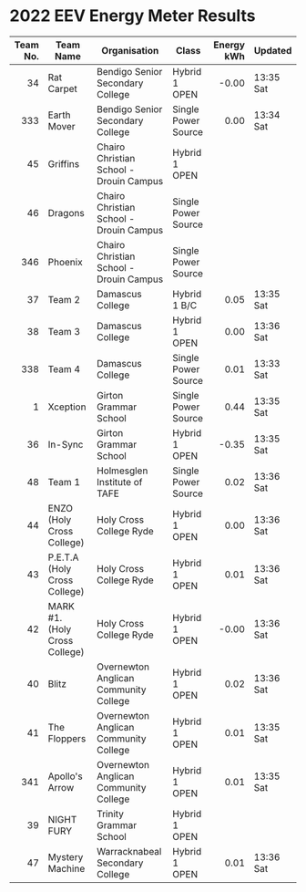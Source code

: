 # 2022 EEV Energy Meter Results
|Team No.|Team Name|Organisation|Class|Energy kWh|Updated|
|---:|---|---|---|---:|---|
|34|Rat Carpet|Bendigo Senior Secondary College|Hybrid 1 OPEN|-0.00|13:35 Sat|
|333|Earth Mover|Bendigo Senior Secondary College|Single Power Source|0.00|13:34 Sat|
|45|Griffins|Chairo Christian School - Drouin Campus|Hybrid 1 OPEN| | |
|46|Dragons|Chairo Christian School - Drouin Campus|Single Power Source| | |
|346|Phoenix|Chairo Christian School - Drouin Campus|Single Power Source| | |
|37|Team 2|Damascus College|Hybrid 1 B/C|0.05|13:35 Sat|
|38|Team 3|Damascus College|Hybrid 1 OPEN|0.00|13:36 Sat|
|338|Team 4|Damascus College|Single Power Source|0.01|13:33 Sat|
|1|Xception|Girton Grammar School|Single Power Source|0.44|13:35 Sat|
|36|In-Sync|Girton Grammar School|Hybrid 1 OPEN|-0.35|13:35 Sat|
|48|Team 1|Holmesglen Institute of TAFE|Single Power Source|0.02|13:36 Sat|
|44|ENZO (Holy Cross College)|Holy Cross College Ryde|Hybrid 1 OPEN|0.00|13:36 Sat|
|43|P.E.T.A (Holy Cross College)|Holy Cross College Ryde|Hybrid 1 OPEN|0.01|13:36 Sat|
|42|MARK #1. (Holy Cross College)|Holy Cross College Ryde|Hybrid 1 OPEN|-0.00|13:36 Sat|
|40|Blitz|Overnewton Anglican Community College|Hybrid 1 OPEN|0.02|13:36 Sat|
|41|The Floppers|Overnewton Anglican Community College|Hybrid 1 OPEN|0.01|13:35 Sat|
|341|Apollo's Arrow|Overnewton Anglican Community College|Hybrid 1 OPEN|0.01|13:35 Sat|
|39|NIGHT FURY|Trinity Grammar School|Hybrid 1 OPEN| | |
|47|Mystery Machine|Warracknabeal Secondary College|Hybrid 1 OPEN|0.01|13:36 Sat|
